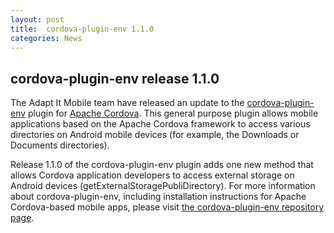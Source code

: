 ```yaml
---
layout: post
title:  cordova-plugin-env 1.1.0
categories: News
---
```


## cordova-plugin-env release 1.1.0

The Adapt It Mobile team have released an update to the [cordova-plugin-env](https://github.com/adapt-it/cordova-env) plugin for [Apache Cordova](https://cordova.apache.org/). This general purpose plugin allows mobile applications based on the Apache Cordova framework to access various directories on Android mobile devices (for example, the Downloads or Documents directories).

Release 1.1.0 of the cordova-plugin-env plugin adds one new method that allows Cordova application developers to access external storage on Android devices (getExternalStoragePubliDirectory). For more information about cordova-plugin-env, including installation instructions for Apache Cordova-based mobile apps, please visit [the cordova-plugin-env repository page](https://github.com/adapt-it/cordova-env).